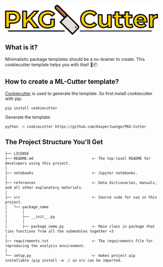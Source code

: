 <img src="https://github.com/KasperJuunge/PKG-Cutter/blob/main/pkg-cutter.png" align="center">

## What is it?
Minimalistic package templates should be a no-brainer to create. This cookiecutter template helps you with that! 💪📦



## How to create a ML-Cutter template?
[Cookiecutter](https://github.com/cookiecutter/cookiecutter) is used to generate the template. So first install cookiecutter with pip:

``` bash
pip install cookiecutter
```
Generate the template:
``` bash
python -m cookiecutter https://github.com/KasperJuunge/PKG-Cutter
```



## The Project Structure You'll Get

```
├── LICENSE
├── README.md                           <- The top-level README for developers using this project.
│
├── notebooks                           <- Jupyter notebooks.
│
├── references                          <- Data dictionaries, manuals, and all other explanatory materials.
│
├── src                                 <- Source code for use in this project.
│   └── package_name
│       │
│       ├── __init__.py                 
│       │        
│       ├── package_name.py             <- Main class in package that ties functions from all the submodules together <3
│
├── requirements.txt                    <- The requirements file for reproducing the analysis environment. 
│                                       
└── setup.py                            <- makes project pip installable (pip install -e .) so src can be imported.
```


